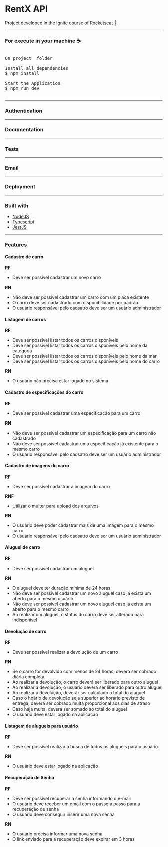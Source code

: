 # RentX API

Project developed in the Ignite course of <a href="https://rocketseat.com.br/" >Rocketseat</a> 🚀

<hr />

### For execute in your machine ☕
<pre>

On project  folder

Install all dependencies
$ npm install

Start the Application
$ npm run dev

</pre>

<hr />

### Authentication

<hr />

### Documentation

<hr />

### Tests

<hr />

### Email

<hr />

### Deployment

<hr />

### Built with
<ul>
  <li><a href="https://nodejs.org/en">NodeJS</a></li>
  <li><a href="https://www.typescriptlang.org/">Typescript</a></li>
  <li><a href="https://jestjs.io/">JestJS</a></li>
</ul>

<hr />

### Features

#### Cadastro de carro

**RF**
* Deve ser possível cadastrar um novo carro

**RN**
* Não deve ser possível cadastrar um carro com um placa existente
* O carro deve ser cadastrado com disponibilidade por padrão
* O usuário responsável pelo cadsatro deve ser um usuário administrador

#### Listagem de carros

**RF**
* Deve ser possível listar todos os carros disponíveis
* Deve ser possível listar todos os carros disponíveis pelo nome da categoria
* Deve ser possível listar todos os carros disponíveis pelo nome da mar
* Deve ser possível listar todos os carros disponíveis pelo nome do carro

**RN**
* O usuário não precisa estar logado no sistema

#### Cadastro de especificações do carro

**RF**
* Deve ser possível cadastrar uma especificação para um carro

**RN**
* Não deve ser possível cadastrar um especificação para um carro não cadastrado
* Não deve ser possível cadastrar uma especificação já existente para o mesmo carro
* O usuário responsável pelo cadsatro deve ser um usuário administrador

#### Cadastro de imagens do carro

**RF**
* Deve ser possível cadastrar a imagem do carro

**RNF**
* Utilizar o multer para upload dos arquivos

**RN**
* O usuário deve poder cadastrar mais de uma imagem para o mesmo carro
* O usuário responsável pelo cadsatro deve ser um usuário administrador

#### Aluguel de carro

**RF**
* Deve ser possível cadastrar um aluguel

**RN**
* O aluguel deve ter duração mínima de 24 horas
* Não deve ser possível cadastrar um novo aluguel caso já exista um aberto para o mesmo usuário
* Não deve ser possível cadastrar um novo aluguel caso já exista um aberto para o mesmo carro
* Ao realizar um aluguel, o status do carro deve ser alterado para indisponível

#### Devolução de carro

**RF**
* Deve ser possível realizar a devolução de um carro

**RN**
* Se o carro for devolvido com menos de 24 horas, deverá ser cobrado diária completa.
* Ao realizar a devolução, o carro deverá ser liberado para outro aluguel
* Ao realizar a devolução, o usuário deverá ser liberado para outro aluguel
* Ao realizar a devolução, deverár ser calculado o total do aluguel
* Caso o hoário de devolução seja superior ao horário previsto de entrega, deverá ser cobrado multa proporcional aos dias de atraso
* Caso haja multa, deverá ser somado ao total do aluguel
* O usuário deve estar logado na aplicação

#### Listagem de alugueis para usuário

**RF**
* Deve ser possível realizar a busca de todos os alugueis para o usuário

**RN**
* O usuário deve estar logado na aplicação

#### Recuperação de Senha

**RF**
* Deve ser possível recuperar a senha informando o e-mail
* O usuário deve receber um email com o passo a passo para a recuperação de senha
* O usuário deve conseguir inserir uma nova senha

**RN**
* O usuário precisa informar uma nova senha
* O link enviado para a recuperação deve expirar em 3 horas